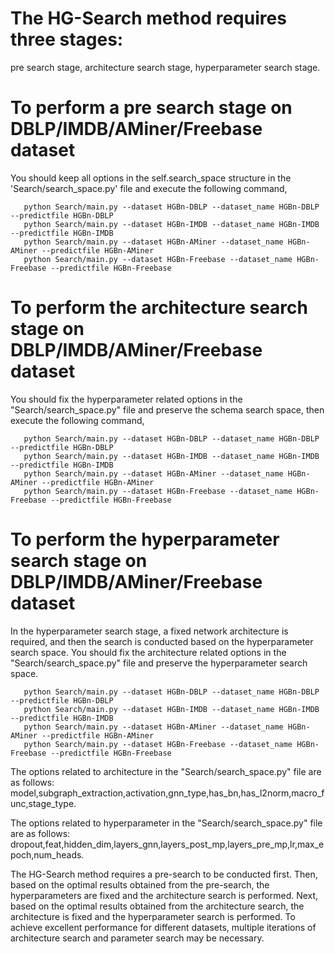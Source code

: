 # The HG-Search method requires three stages: 
pre search stage, architecture search stage, hyperparameter search stage. 


# To perform a pre search stage on  DBLP/IMDB/AMiner/Freebase dataset 
You should keep all options in the self.search_space structure in the 'Search/search_space.py' file and execute the following command,

```
   python Search/main.py --dataset HGBn-DBLP --dataset_name HGBn-DBLP --predictfile HGBn-DBLP
   python Search/main.py --dataset HGBn-IMDB --dataset_name HGBn-IMDB --predictfile HGBn-IMDB
   python Search/main.py --dataset HGBn-AMiner --dataset_name HGBn-AMiner --predictfile HGBn-AMiner
   python Search/main.py --dataset HGBn-Freebase --dataset_name HGBn-Freebase --predictfile HGBn-Freebase
```
# To perform the architecture search stage on  DBLP/IMDB/AMiner/Freebase dataset 
You should fix the hyperparameter related options in the "Search/search_space.py" file and preserve the schema search space, then execute the following command,
```
   python Search/main.py --dataset HGBn-DBLP --dataset_name HGBn-DBLP --predictfile HGBn-DBLP
   python Search/main.py --dataset HGBn-IMDB --dataset_name HGBn-IMDB --predictfile HGBn-IMDB
   python Search/main.py --dataset HGBn-AMiner --dataset_name HGBn-AMiner --predictfile HGBn-AMiner
   python Search/main.py --dataset HGBn-Freebase --dataset_name HGBn-Freebase --predictfile HGBn-Freebase
```

# To perform the hyperparameter search stage on DBLP/IMDB/AMiner/Freebase dataset

In the hyperparameter search stage, a fixed network architecture is required, and then the search is conducted based on the hyperparameter search space. You should fix the architecture related options in the "Search/search_space.py" file and preserve the hyperparameter search space.
```
   python Search/main.py --dataset HGBn-DBLP --dataset_name HGBn-DBLP --predictfile HGBn-DBLP
   python Search/main.py --dataset HGBn-IMDB --dataset_name HGBn-IMDB --predictfile HGBn-IMDB
   python Search/main.py --dataset HGBn-AMiner --dataset_name HGBn-AMiner --predictfile HGBn-AMiner
   python Search/main.py --dataset HGBn-Freebase --dataset_name HGBn-Freebase --predictfile HGBn-Freebase
```

The options related to architecture in the "Search/search_space.py" file are as follows:
model,subgraph_extraction,activation,gnn_type,has_bn,has_l2norm,macro_func,stage_type.

The options related to hyperparameter in the "Search/search_space.py" file are as follows:
dropout,feat,hidden_dim,layers_gnn,layers_post_mp,layers_pre_mp,lr,max_epoch,num_heads.


The HG-Search method requires a pre-search to be conducted first. Then, based on the optimal results obtained from the pre-search, the hyperparameters are fixed and the architecture search is performed. Next, based on the optimal results obtained from the architecture search, the architecture is fixed and the hyperparameter search is performed. To achieve excellent performance for different datasets, multiple iterations of architecture search and parameter search may be necessary.

